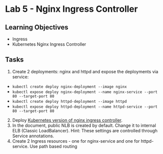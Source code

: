Lab 5 - Nginx Ingress Controller
===

Learning Objectives
---
* Ingress
* Kubernetes Nginx Ingress Controller

Tasks
---
1. Create 2 deployments: nginx and httpd and expose the deployments via service:
- `kubectl create deploy nginx-deployment --image nginx`
- `kubectl expose deploy nginx-deployment --name nginx-service --port 80 --target-port 80`
- `kubectl create deploy httpd-deployment --image httpd`
- `kubectl expose deploy httpd-deployment --name httpd-service --port 80 --target-port 80`
2. Deploy [Kubernetes version of nginx ingress controller](https://kubernetes.github.io/ingress-nginx/deploy/#aws). 
3. In the document, public NLB is created by default. Change it to internal ELB (Classic LoadBalancer). Hint: These settings are controlled through Service annotations.
4. Create 2 Ingress resources - one for nginx-service and one for httpd-service. Use path based routing
